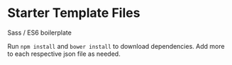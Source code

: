 # Starter Template Files

Sass / ES6 boilerplate

Run `npm install` and `bower install` to download dependencies.  Add more to each respective json file as needed.

